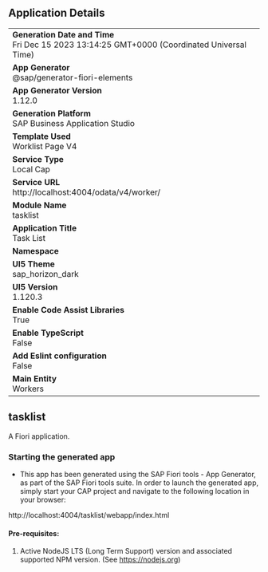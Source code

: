 ## Application Details
|               |
| ------------- |
|**Generation Date and Time**<br>Fri Dec 15 2023 13:14:25 GMT+0000 (Coordinated Universal Time)|
|**App Generator**<br>@sap/generator-fiori-elements|
|**App Generator Version**<br>1.12.0|
|**Generation Platform**<br>SAP Business Application Studio|
|**Template Used**<br>Worklist Page V4|
|**Service Type**<br>Local Cap|
|**Service URL**<br>http://localhost:4004/odata/v4/worker/
|**Module Name**<br>tasklist|
|**Application Title**<br>Task List|
|**Namespace**<br>|
|**UI5 Theme**<br>sap_horizon_dark|
|**UI5 Version**<br>1.120.3|
|**Enable Code Assist Libraries**<br>True|
|**Enable TypeScript**<br>False|
|**Add Eslint configuration**<br>False|
|**Main Entity**<br>Workers|

## tasklist

A Fiori application.

### Starting the generated app

-   This app has been generated using the SAP Fiori tools - App Generator, as part of the SAP Fiori tools suite.  In order to launch the generated app, simply start your CAP project and navigate to the following location in your browser:

http://localhost:4004/tasklist/webapp/index.html

#### Pre-requisites:

1. Active NodeJS LTS (Long Term Support) version and associated supported NPM version.  (See https://nodejs.org)


